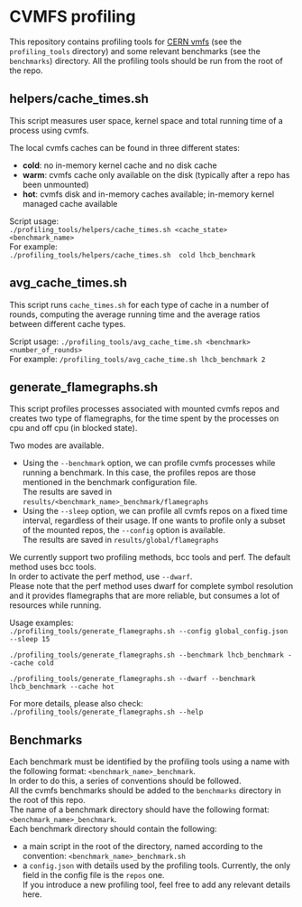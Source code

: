 # CVMFS profiling
This repository contains profiling tools for [CERN vmfs](https://github.com/cvmfs/cvmfs.git)
(see the `profiling_tools` directory) and some relevant benchmarks (see the `benchmarks`) directory.
All the profiling tools should be run from the root of the repo.

## helpers/cache_times.sh ##
This script measures user space, kernel space and total running time of a process
using cvmfs.

The local cvmfs caches can be found in three different states:
- **cold**: no in-memory kernel cache and no disk cache
- **warm**: cvmfs cache only available on the disk (typically after a repo has been
            unmounted)
- **hot**: cvmfs disk and in-memory caches available; in-memory kernel managed cache available

Script usage:  
`./profiling_tools/helpers/cache_times.sh <cache_state> <benchmark_name>`  
For example:  
`./profiling_tools/helpers/cache_times.sh  cold lhcb_benchmark`

## avg_cache_times.sh ##
This script runs `cache_times.sh` for each type of cache in a number of rounds, computing the average
running time and the average ratios between different cache types.

Script usage:
`./profiling_tools/avg_cache_time.sh <benchmark> <number_of_rounds>`  
For example:
`/profiling_tools/avg_cache_time.sh lhcb_benchmark 2`

## generate_flamegraphs.sh ##
This script profiles processes associated with mounted cvmfs repos and creates
two type of flamegraphs, for the time spent by the processes on cpu and off cpu
(in blocked state).

Two modes are available.  
- Using the `--benchmark` option, we can profile cvmfs processes while running a benchmark.
In this case, the profiles repos are those mentioned in the benchmark configuration file.  
The results are saved in `results/<benchmark_name>_benchmark/flamegraphs`
- Using the `--sleep` option, we can profile all cvmfs repos on a fixed time interval,
regardless of their usage. If one wants to profile only a subset of the mounted repos,
the `--config` option is available.  
The results are saved in `results/global/flamegraphs`

We currently support two profiling methods, bcc tools and perf. The default
method uses bcc tools.  
In order to activate the perf method, use `--dwarf`.  
Please note that the perf method uses dwarf for complete symbol resolution and
it provides flamegraphs that are more reliable, but consumes a lot of resources
while running.

Usage examples:  
`./profiling_tools/generate_flamegraphs.sh --config global_config.json --sleep 15`

`./profiling_tools/generate_flamegraphs.sh --benchmark lhcb_benchmark --cache cold`

`./profiling_tools/generate_flamegraphs.sh --dwarf --benchmark lhcb_benchmark --cache hot`

For more details, please also check:  
`./profiling_tools/generate_flamegraphs.sh --help`

## Benchmarks ##
Each benchmark must be identified by the profiling tools using a name with the following format: `<benchmark_name>_benchmark`.  
In order to do this, a series of conventions should be followed.  
All the cvmfs benchmarks should be added to the `benchmarks` directory in the root of this repo.  
The name of a benchmark directory should have the following format: `<benchmark_name>_benchmark`.  
Each benchmark directory should contain the following:
- a main script in the root of the directory, named according to the convention: `<benchmark_name>_benchmark.sh`
- a `config.json` with details used by the profiling tools. Currently, the only field
in the config file is the `repos` one.  
If you introduce a new profiling tool, feel free to add any relevant details here.
